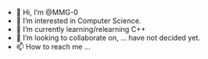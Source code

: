 - 👋 Hi, I’m @MMG-0
- 👀 I’m interested in Computer Science.
- 🌱 I’m currently learning/relearning C++
- 💞️ I’m looking to collaborate on, ... have not decided yet.
- 📫 How to reach me ...

<!---
MMG-0/MMG-0 is a ✨ special ✨ repository because its `README.md` (this file) appears on your GitHub profile.
You can click the Preview link to take a look at your changes.
--->
